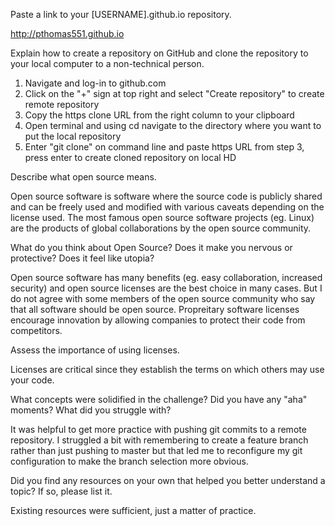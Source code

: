 Paste a link to your [USERNAME].github.io repository.

http://pthomas551.github.io

Explain how to create a repository on GitHub and clone the repository to your local computer to a non-technical person.

1. Navigate and log-in to github.com
2. Click on the "+" sign at top right and select "Create repository" to create remote repository
3. Copy the https clone URL from the right column to your clipboard
4. Open terminal and using cd navigate to the directory where you want to put the local repository
5. Enter "git clone" on command line and paste https URL from step 3, press enter to create cloned repository on local HD

Describe what open source means.

Open source software is software where the source code is publicly shared and can be freely used and modified with various caveats depending on the license used. The most famous open source software projects (eg. Linux) are the products of global collaborations by the open source community.

What do you think about Open Source? Does it make you nervous or protective? Does it feel like utopia?

Open source software has many benefits (eg. easy collaboration, increased security) and open source licenses are the best choice in many cases. But I do not agree with some members of the open source community who say that all software should be open source. Propreitary software licenses encourage innovation by allowing companies to protect their code from competitors.

Assess the importance of using licenses.

Licenses are critical since they establish the terms on which others may use your code.

What concepts were solidified in the challenge? Did you have any "aha" moments? What did you struggle with?

It was helpful to get more practice with pushing git commits to a remote repository. I struggled a bit with remembering to create a feature branch rather than just pushing to master but that led me to reconfigure my git configuration to make the branch selection more obvious.

Did you find any resources on your own that helped you better understand a topic? If so, please list it.

Existing resources were sufficient, just a matter of practice.